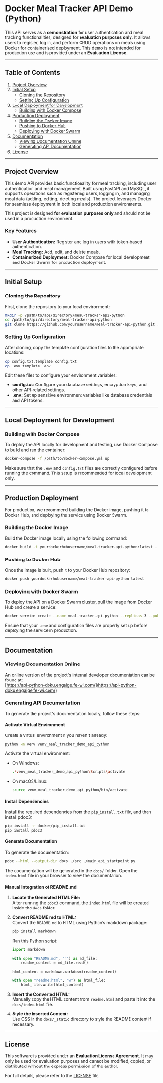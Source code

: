 
# Docker Meal Tracker API Demo (Python)

This API serves as a **demonstration** for user authentication and meal tracking functionalities, designed for **evaluation purposes only**. It allows users to register, log in, and perform CRUD operations on meals using Docker for containerized deployment. This demo is not intended for production use and is provided under an **Evaluation License**.

---

## Table of Contents

1. [Project Overview](#project-overview)
2. [Initial Setup](#initial-setup)
    - [Cloning the Repository](#cloning-the-repository)
    - [Setting Up Configuration](#setting-up-configuration)
3. [Local Deployment for Development](#local-deployment-for-development)
    - [Building with Docker Compose](#building-with-docker-compose)
4. [Production Deployment](#production-deployment)
    - [Building the Docker Image](#building-the-docker-image)
    - [Pushing to Docker Hub](#pushing-to-docker-hub)
    - [Deploying with Docker Swarm](#deploying-with-docker-swarm)
5. [Documentation](#documentation)
    - [Viewing Documentation Online](#viewing-documentation-online)
    - [Generating API Documentation](#generating-api-documentation)
6. [License](#license)

---

## Project Overview

This demo API provides basic functionality for meal tracking, including user authentication and meal management. Built using FastAPI and MySQL, it supports operations such as registering users, logging in, and managing meal data (adding, editing, deleting meals). The project leverages Docker for seamless deployment in both local and production environments.

This project is designed **for evaluation purposes only** and should not be used in a production environment.

### Key Features

- **User Authentication:** Register and log in users with token-based authentication.
- **Meal Tracking:** Add, edit, and delete meals.
- **Containerized Deployment:** Docker Compose for local development and Docker Swarm for production deployment.

---

## Initial Setup

### Cloning the Repository

First, clone the repository to your local environment:

```bash
mkdir -p /path/to/api/directory/meal-tracker-api-python
cd /path/to/api/directory/meal-tracker-api-python
git clone https://github.com/yourusername/meal-tracker-api-python.git .
```

### Setting Up Configuration

After cloning, copy the template configuration files to the appropriate locations:

```bash
cp config.txt.template config.txt
cp .env.template .env
```

Edit these files to configure your environment variables:

- **config.txt:** Configure your database settings, encryption keys, and other API-related settings.
- **.env:** Set up sensitive environment variables like database credentials and API tokens.

---

## Local Deployment for Development

### Building with Docker Compose

To deploy the API locally for development and testing, use Docker Compose to build and run the container:

```bash
docker-compose -f /path/to/docker-compose.yml up
```

Make sure that the `.env` and `config.txt` files are correctly configured before running the command. This setup is recommended for local development only.

---

## Production Deployment

For production, we recommend building the Docker image, pushing it to Docker Hub, and deploying the service using Docker Swarm.

### Building the Docker Image

Build the Docker image locally using the following command:

```bash
docker build -t yourdockerhubusername/meal-tracker-api-python:latest .
```

### Pushing to Docker Hub

Once the image is built, push it to your Docker Hub repository:

```bash
docker push yourdockerhubusername/meal-tracker-api-python:latest
```

### Deploying with Docker Swarm

To deploy the API on a Docker Swarm cluster, pull the image from Docker Hub and create a service:

```bash
docker service create --name meal-tracker-api-python --replicas 3 --publish 8080:8080 yourdockerhubusername/meal-tracker-api-python:latest
```

Ensure that your `.env` and configuration files are properly set up before deploying the service in production.

---

## Documentation

### Viewing Documentation Online

An online version of the project's internal developer documentation can be found at:  
[https://api-python-doku.engaige.fe-wi.com/](https://api-python-doku.engaige.fe-wi.com/)

### Generating API Documentation

To generate the project's documentation locally, follow these steps:

#### Activate Virtual Environment

Create a virtual environment if you haven't already:

```bash
python -m venv venv_meal_tracker_demo_api_python
```

Activate the virtual environment:

- On Windows:

  ```bash
  .\venv_meal_tracker_demo_api_python\Scripts\activate
  ```

- On macOS/Linux:

  ```bash
  source venv_meal_tracker_demo_api_python/bin/activate
  ```

#### Install Dependencies

Install the required dependencies from the `pip_install.txt` file, and then install pdoc3:

```bash
pip install -r docker/pip_install.txt
pip install pdoc3
```

#### Generate Documentation

To generate the documentation:

```bash
pdoc --html --output-dir docs ./src ./main_api_startpoint.py
```

The documentation will be generated in the `docs/` folder. Open the `index.html` file in your browser to view the documentation.

#### Manual Integration of README.md

1. **Locate the Generated HTML File:**  
After running the `pdoc3` command, the `index.html` file will be created inside the `docs` folder.

2. **Convert README.md to HTML:**  
Convert the `README.md` to HTML using Python’s markdown package:

   ```bash
   pip install markdown
   ```

   Run this Python script:

   ```python
   import markdown

   with open("README.md", "r") as md_file:
       readme_content = md_file.read()

   html_content = markdown.markdown(readme_content)

   with open("readme.html", "w") as html_file:
       html_file.write(html_content)
   ```

3. **Insert the Converted HTML:**  
Manually copy the HTML content from `readme.html` and paste it into the `docs/index.html` file.

4. **Style the Inserted Content:**  
Use CSS in the `docs/_static` directory to style the README content if necessary.

---

## License

This software is provided under an **Evaluation License Agreement**. It may only be used for evaluation purposes and cannot be modified, copied, or distributed without the express permission of the author.

For full details, please refer to the [LICENSE](./LICENSE) file.
